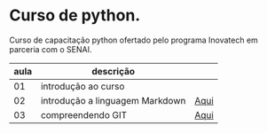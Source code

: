 # Curso de python.

Curso de capacitação python ofertado pelo programa Inovatech em parceria com o SENAI.

|aula| descrição|| 
|-|-|-|
|01|introdução ao curso||
|02| introdução a linguagem Markdown|[Aqui](./aulaMarkdown.md)|
|03| compreendendo GIT| [Aqui](./aulaGit.md)